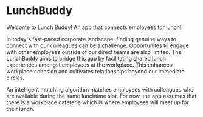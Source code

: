# LunchBuddy

Welcome to Lunch Buddy! An app that connects employees for lunch!

In today's fast-paced corporate landscape, finding genuine ways to connect with our colleagues can be a challenge. Opportunites to engage with other employees outside of our direct teams are also limited. The LunchBuddy aims to bridge this gap by facilitating shared lunch experiences amongst employees at the workplace. This enhances workplace cohesion and cultivates relationships beyond our immediate circles.

An intelligent matching algorithm matches employees with colleagues who are available during the same lunchtime slot. For now, the app assumes that there is a workplace cafeteria which is where employees will meet up for their lunch. 